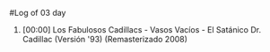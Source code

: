 #Log of 03 day

1. [00:00] Los Fabulosos Cadillacs - Vasos Vacíos - El Satánico Dr. Cadillac (Versión '93) (Remasterizado 2008)
